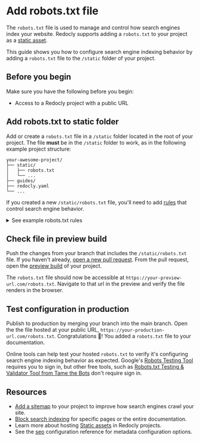 # Add robots.txt file

The `robots.txt` file is used to manage and control how search engines index your website.
Redocly supports adding a `robots.txt` to your project as a [static asset](../../author/concepts/static-assets.md).

This guide shows you how to configure search engine indexing behavior by adding a `robots.txt` file to the `/static` folder of your project.

## Before you begin

Make sure you have the following before you begin:

- Access to a Redocly project with a public URL

## Add robots.txt to static folder

Add or create a `robots.txt` file in a `/static` folder located in the root of your project.
The file **must** be in the `/static` folder to work, as in the following example project structure:

```treeview {% title="Project with robots.txt" %}
your-awesome-project/
├── static/
│   ├── robots.txt
│   └── ...
├── guides/
├── redocly.yaml
└── ...
```

If you created a new `/static/robots.txt` file, you'll need to add [rules](https://developers.google.com/search/docs/crawling-indexing/robots/create-robots-txt) that control search engine behavior.

<details>
  <summary>See example robots.txt rules</summary>

  The following example shows a `robot.txt` file that adds basic rules for all search engines:

  ```text {% title="Example robots.txt file" %}
  User-agent: *

  Allow: /
  Disallow: /internal-docs/

  sitemap: https://docs.example.com/sitemap.xml
  ```

  For more information about configuring `robots.txt` files, see [Robots.txt Files](https://search.gov/indexing/robotstxt.html) from Search.gov.
</details>

## Check file in preview build

Push the changes from your branch that includes the `/static/robots.txt` file.
If you haven't already, [open a new pull request](../../author/how-to/open-pull-request.md).
From the pull request, open the [preview build](../../author/how-to/use-previews.md) of your project.

The `robots.txt` file should now be accessible at `https://your-preview-url.com/robots.txt`. Navigate to that url in the preview and verify the file renders in the browser.

## Test configuration in production

Publish to production by merging your branch into the main branch.
Open the the file hosted at your public URL, `https://your-production-url.com/robots.txt`.
Congratulations 🎉! You added a `robots.txt` file to your documentation.

Online tools can help test your hosted `robots.txt` to verify it's configuring search engine indexing behavior as expected.
Google's [Robots Testing Tool](https://www.google.com/webmasters/tools/robots-testing-tool) requires you to sign in, but other free tools, such as [Robots.txt Testing & Validator Tool from Tame the Bots](https://tamethebots.com/tools/robotstxt-checker) don't require sign in.

## Resources

- [Add a sitemap](./add-sitemap.md) to your project to improve how search engines crawl your site.
- [Block search indexing](./block-search-index.md) for specific pages or the entire documentation.
- Learn more about hosting [Static assets](../../author/concepts/static-assets.md) in Redocly projects.
- See the [seo](../../config/seo.md) configuration reference for metadata configuration options.
